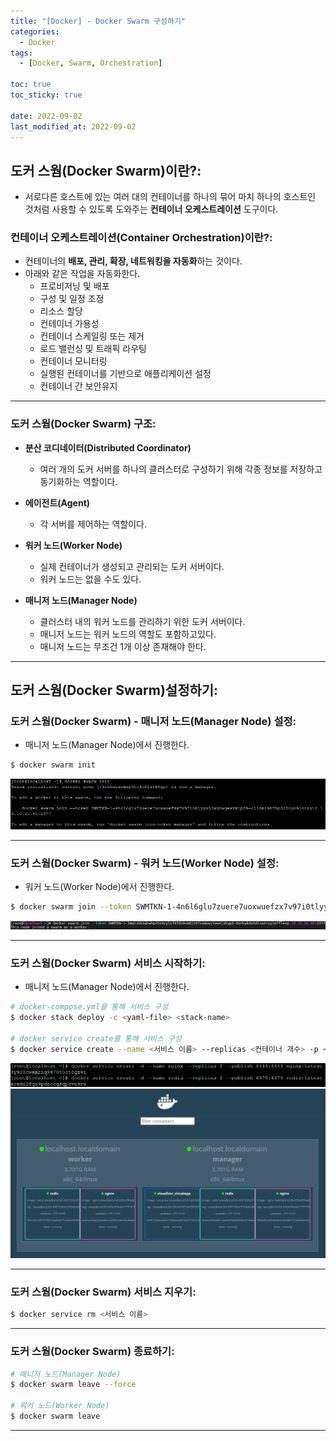 ```yaml
---
title: "[Docker] - Docker Swarm 구성하기"
categories:
  - Docker
tags:
  - [Docker, Swarm, Orchestration]

toc: true
toc_sticky: true

date: 2022-09-02
last_modified_at: 2022-09-02
---
```


## 도커 스웜(Docker Swarm)이란?:
- 서로다른 호스트에 있는 여러 대의 컨테이너를 하나의 묶어 마치 하나의 호스트인 것처럼 사용할 수 있도록 도와주는 **컨테이너 오케스트레이션** 도구이다.<br>

### 컨테이너 오케스트레이션(Container Orchestration)이란?:
- 컨테이너의 **배포, 관리, 확장, 네트워킹을 자동화**하는 것이다.
- 아래와 같은 작업을 자동화한다.
    - 프로비저닝 및 배포
    - 구성 및 일정 조정
    - 리소스 할당
    - 컨테이너 가용성
    - 컨테이너 스케일링 또는 제거
    - 로드 밸런싱 및 트래픽 라우팅
    - 컨테이너 모니터링
    - 실행된 컨테이너를 기반으로 애플리케이션 설정
    - 컨테이너 간 보안유지

* * *

### 도커 스웜(Docker Swarm) 구조:
- **분산 코디네이터(Distributed Coordinator)**
    - 여러 개의 도커 서버를 하나의 클러스터로 구성하기 위해 각종 정보를 저장하고 동기화하는 역할이다.

- **에이전트(Agent)**
    - 각 서버를 제어하는 역할이다.

- **워커 노드(Worker Node)**
    - 실제 컨테이너가 생성되고 관리되는 도커 서버이다.
    - 워커 노드는 없을 수도 있다.

- **매니저 노드(Manager Node)**
    - 클러스터 내의 워커 노드를 관리하기 위한 도커 서버이다.
    - 매니저 노드는 워커 노드의 역할도 포함하고있다.
    - 매니저 노드는 무조건 1개 이상 존재해야 한다.

* * *

## 도커 스웜(Docker Swarm)설정하기:
### 도커 스웜(Docker Swarm) - 매니저 노드(Manager Node) 설정:
- 매니저 노드(Manager Node)에서 진행한다.
```bash
$ docker swarm init
```
[![텍스트](/assets/images/docker/docker%20swarm%20%EC%A7%84%ED%96%89.PNG)](/assets/images/docker/docker%20swarm%20%EC%A7%84%ED%96%89.PNG) 

* * *

### 도커 스웜(Docker Swarm) - 워커 노드(Worker Node) 설정:
- 워커 노드(Worker Node)에서 진행한다.
```bash
$ docker swarm join --token SWMTKN-1-4n6l6glu7zuere7uoxwuefzx7v97i0tlyyuj3xddwqextk1p89-6lldmi9n7hp328oyo91city1r <Manager Node IP>:2377
```
[![텍스트](/assets/images/docker/%EC%9B%8C%EC%BB%A4%20%EB%85%B8%EB%93%9C(Worker%20Node)%20%EC%84%A4%EC%A0%95%20%ED%99%94%EB%A9%B4.PNG)](/assets/images/docker/%EC%9B%8C%EC%BB%A4%20%EB%85%B8%EB%93%9C(Worker%20Node)%20%EC%84%A4%EC%A0%95%20%ED%99%94%EB%A9%B4.PNG)

* * *

### 도커 스웜(Docker Swarm) 서비스 시작하기:
- 매니저 노드(Manager Node)에서 진행한다.

``` bash
# docker-compose.yml을 통해 서비스 구성
$ docker stack deploy -c <yaml-file> <stack-name>

# docker service create를 통해 서비스 구성
$ docker service create --name <서비스 이름> --replicas <컨테이너 개수> -p <호스트포트:컨테이너포트> <이미지 이름>
```

[![텍스트](/assets/images/docker/docker%20swarm%20%EC%84%9C%EB%B9%84%EC%8A%A4%20%EC%8B%A4%ED%96%89%20%EB%AA%85%EB%A0%B9%EC%96%B4.PNG)](/assets/images/docker/docker%20swarm%20%EC%84%9C%EB%B9%84%EC%8A%A4%20%EC%8B%A4%ED%96%89%20%EB%AA%85%EB%A0%B9%EC%96%B4.PNG)
[![텍스트](/assets/images/docker/docker%20swarm%20%EC%84%9C%EB%B9%84%EC%8A%A4%20%EC%8B%A4%ED%96%89%20%ED%99%94%EB%A9%B4.PNG)](/assets/images/docker/docker%20swarm%20%EC%84%9C%EB%B9%84%EC%8A%A4%20%EC%8B%A4%ED%96%89%20%ED%99%94%EB%A9%B4.PNG)

* * *

### 도커 스웜(Docker Swarm) 서비스 지우기:
```bash
$ docker service rm <서비스 이름>
```

* * *

### 도커 스웜(Docker Swarm) 종료하기:
```bash
# 매니저 노드(Manager Node)
$ docker swarm leave --force

# 워커 노드(Worker Node)
$ docker swarm leave
```

* * *